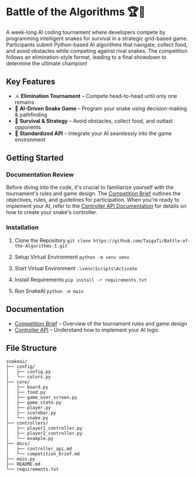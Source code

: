 # Battle of the Algorithms 🏆🐍

A week-long AI coding tournament where developers compete by programming intelligent snakes for survival in a strategic grid-based game. Participants submit Python-based AI algorithms that navigate, collect food, and avoid obstacles while competing against rival snakes. The competition follows an elimination-style format, leading to a final showdown to determine the ultimate champion!  

## Key Features  

- ⚔️ **Elimination Tournament** – Compete head-to-head until only one remains  
- 🧠 **AI-Driven Snake Game** – Program your snake using decision-making & pathfinding  
- 🎯 **Survival & Strategy** – Avoid obstacles, collect food, and outlast opponents  
- 🔗 **Standardized API** – Integrate your AI seamlessly into the game environment  

## Getting Started
### Documentation Review
Before diving into the code, it's crucial to familiarize yourself with the tournament's rules and game design. The [Competition Brief](docs/competition_brief.md) outlines the objectives, rules, and guidelines for participation. When you're ready to implement your AI, refer to the [Controller API Documentation](docs/controller_api.md) for details on how to create your snake's controller.

### Installation
1. Clone the Repository
```git clone https://github.com/TaigaTi/Battle-of-the-Algorithms-I.git```

2. Setup Virtual Environment
```python -m venv venv```

3. Start Virtual Environment
```.\venv\Scripts\Activate```

4. Install Requirements
```pip install -r requirements.txt```

5. Run SnakeAI
```python -m main```

## Documentation
- [Competition Brief](docs/competition_brief.md) – Overview of the tournament rules and game design
- [Controller API](docs/controller_api.md) – Understand how to implement your AI logic

## File Structure
```plaintext
snakeai/
├── config/
│   ├── config.py
│   └── colors.py
├── core/
│   ├── board.py
│   ├── food.py
│   ├── game_over_screen.py
│   ├── game_state.py
│   ├── player.py
│   ├── scorebar.py
│   └── snake.py
├── controllers/
│   ├── player1_controller.py
│   ├── player2_controller.py
│   └── example.py
├── docs/
│   ├── controller_api.md
│   └── competition_brief.md
├── main.py
├── README.md
└── requirements.txt
```

